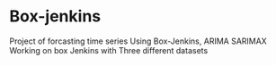 # Box-jenkins
Project of forcasting time series Using Box-Jenkins, ARIMA  SARIMAX
Working on box Jenkins with Three different datasets
